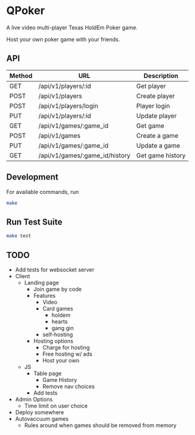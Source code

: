 # QPoker

A live video multi-player Texas HoldEm Poker game.

Host your own poker game with your friends.


## API

| Method | URL                             | Description                       
|--------|---------------------------------|-----------------------------------
| GET    | /api/v1/players/:id             | Get player
| POST   | /api/v1/players                 | Create player
| POST   | /api/v1/players/login           | Player login
| PUT    | /api/v1/players/:id             | Update player
| GET    | /api/v1/games/:game_id          | Get game
| POST   | /api/v1/games                   | Create a game
| PUT    | /api/v1/games/:game_id          | Update a game
| GET    | /api/v1/games/:game_id/history  | Get game history


## Development

For available commands, run
```bash
make
```

## Run Test Suite
```bash
make test
```

## TODO
- Add tests for websocket server
- Client
  - Landing page
    - Join game by code
    - Features
      - Video
      - Card games
        - holdem
        - hearts
        - gang gin
      - self-hosting
    - Hosting options
      - Charge for hosting
      - Free hosting w/ ads
      - Host your own
  - JS
    - Table page
      - Game History
      - Remove nav choices
    - Add tests
- Admin Options
  - Time limit on user choice
- Deploy somewhere
- Autovaccuum games
  - Rules around when games should be removed from memory